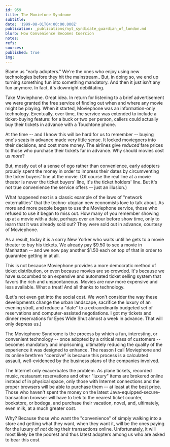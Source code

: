 ```yaml
---
id: 959
title: The Moviefone Syndrome
subtitle: 
date: '1999-08-01T04:00:00.000Z'
publication: _publications/nyt_syndicate_guardian_of_london.md
blurb: How Convenience Becomes Coercion
notes: 
refs: 
sources: 
published: true
img: 
---
```

Blame us "early adopters." We're the ones who enjoy using new technologies before they hit the mainstream.. But, in doing so, we end up turning something fun into something mandatory. And then it just isn't any fun anymore. In fact, it's downright debilitating.

Take Moviephone. Great idea. In return for listening to a brief advertisement we were granted the free service of finding out when and where any movie might be playing. When it started, Moviephone was an information-only technology. Eventually, over time, the service was extended to include a ticket-buying feature: for a buck or two per person, callers could actually buy their tickets in advance with a Touchtone phone.

At the time -- and I know this will be hard for us to remember -- buying one's seats in advance made very little sense. It locked moviegoers into their decisions, and cost more money. The airlines give *reduced* fare prices to those who purchase their tickets far in advance. Why should movies cost us *more*?

But, mostly out of a sense of ego rather than convenience, early adopters proudly spent the money in order to impress their dates by circumventing the ticker buyers' line at the movie. (Of course the real line at a movie theater is never the ticket buyers' line, it's the ticket holders' line. But it's not true convenience the service offers -- just an illusion.)

What happened next is a classic example of the laws of "network externalities" that the techno-utopian new economists love to talk about. As more and more people began to use the Moviephone service, those who refused to use it began to miss out. How many of you remember showing up at a movie with a date, perhaps over an hour before show time, only to learn that it was already sold out? They were sold out in advance, courtesy of Moviephone.

As a result, today it is a sorry New Yorker who waits until he gets to a movie theater to buy his tickets. We already pay $9.50 to see a movie in Manhattan -- and we now pay another $1.50 each on top of that in order to guarantee getting in at all.

This is not because Moviephone provides a more democratic method of ticket distribution, or even because movies are so crowded. It's because we have succumbed to an expensive and automated ticket selling system that favors the rich and unspontaneous. Movies are now more expensive and less available. What a treat! And all thanks to technology.

(Let's not even get into the social cost. We won't consider the way these developments change the urban landscape, sacrifice the luxury of an evening stroll, and reduce a "date" to a extraordinarily budgeted set of reservations and computer-assisted negotiations. I got my tickets and dinner reservations for Eyes Wide Shut almost a week in advance. That will only depress us.)

The Moviephone Syndrome is the process by which a fun, interesting, or convenient technology -- once adopted by a critical mass of customers -- becomes mandatory and imprisoning, ultimately reducing the quality of the experience it was designed to enhance. The reason I call Moviephone and its online brethren "coercive" is because this process is a calculated assault, well-evidenced by the business plans of the companies involved.

The Internet only exacerbates the problem. As plane tickets, recorded music, restaurant reservations and other "luxury" items are brokered online instead of in physical space, only those with Internet connections and the proper browsers will be able to purchase them -- at least at the best price. Those who haven't spent the money on the latest Java-equipped-secure-transaction browser will have to trek to the nearest ticket counter, bookstore, or bodega, and purchase their vacation, novel, and, ultimately, even milk, at a much greater cost.

Why? Because those who want the "convenience" of simply walking into a store and getting what they want, when they want it, will be the ones paying for the luxury of *not* doing their transactions online. Unfortunately, it will most likely be the poorest and thus latest adopters among us who are asked to bear this cost.
